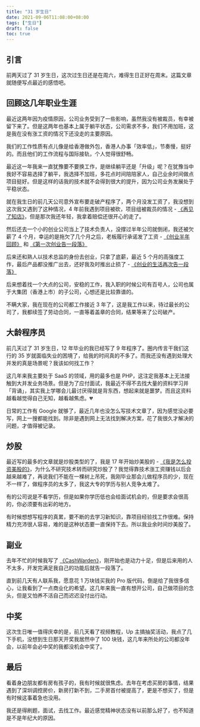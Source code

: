 ```yaml
---
title: "31 岁生日"
date: 2021-09-06T11:08:00+08:00
tags: ["生日"] 
draft: false
toc: true
---
```


## 引言

前两天过了 31 岁生日，这次过生日还是在周六，难得生日正好在周末。这篇文章就随便写点最近的感悟吧。

## 回顾这几年职业生涯

最近这两年因为疫情原因，公司业务受到了一些影响，虽然我没有被裁员，有幸被留下来了。但是这两年也基本上属于躺平状态，公司需求不多，我们不用加班，这是我在没有涨工资的情况下还没走的主要原因。

我们的工作性质有点儿像是给香港做外包，香港人办事「效率低」，节奏慢，挺好的。而且他们的工作流程与国际接轨，个人觉得很舒畅。

最近这一年我来一直犹豫要不要换工作，是继续躺平还是「升级」呢？在犹豫当中我好不容易选择了躺平，我选择不加班，多花点时间陪陪家人，自己业余时间做点项目挺好。但是这样的话我的技术就不会得到很大的提升，因为公司业务发展处于平稳状态。

<!--more-->

就在我生日的前几天公司意外宣布要走破产程序了，两个月没发工资了，我没想到这次我又遇到了这种情况，4 年前我遇到项目被砍，项目组被裁员的情况 - [《再见了知店》](https://blog.forecho.com/goodbye-zhidian.html)，但是那次我还年轻，我拿着赔偿还很开心的走了。

然后还去一个小的创业公司当上了技术负责人，没撑过半年公司就倒闭，我还被欠薪了 4 个月，幸运的是拖欠了几个月之后，老板履行承诺发了工资 - [《创业半年回顾》](https://blog.forecho.com/a-half-year-review-of-entrepreneurship.html) 和 [《第一次创业告一段落》](https://blog.forecho.com/the-first-venture-came-to-an-end.html)

后来还和熟人以技术总监的身份去创业，只拿了底薪，最近 5 个月的高强度工作，最后产品都没推广出去，还好我及时推出止损了 - [《创业的生活再次告一段落》](https://blog.forecho.com/the-life-of-entrepreneurship-has-come-to-an-end-again.html)

后来想着找一个大点的公司，安稳的工作，我入职的时候公司有百号人，公司也属于大集团（香港上市）的子公司，心想还是比较靠谱的。

不瞒大家，我在现在的公司都工作接近 3 年了，这是我工作以来，待过最长的公司了，我都续签了劳动合同，一直等着盖章的合同，结果等来了公司破产。

## 大龄程序员

前几天过了 31 岁生日，12 年毕业的我已经写了 9 年程序了。圈内传言干我们这行的 35 岁就面临失业的困境了，给我的时间真的不多了。而我还没有遇到处理大并发的真是场景呢？我该如何找工作？

这几年来我主要处于 SaaS 的领域，用的最多也是 PHP，这注定我基本上无法接触到大并发业务场景。但是为了应付面试，我最近不得不去找大量的资料学习并「背诵」，其实我上学哪会儿最讨厌得就是背东西，想起来就是噩梦。而且这资料越看越觉得自己无知，越看越焦虑。💔

日常的工作有 Google 就够了，最近几年也没怎么写技术文章了，因为感觉没必要写，网上一搜都能找到。除非是遇到网上无法找到解决方案，花了我很久才解决的问题，才值得被记录。

## 炒股

最近写的最多的文章就是炒股类型的了，我是 17 年开始炒美股的 - [《我是怎么投资美股的》](https://blog.forecho.com/how-do-i-invest-in-american-stocks.html)，为什么不研究技术转而研究炒股了？我觉得靠技术涨工资赚钱以后会越来越难了，再说我们不能在一棵树上吊死，我刚毕业那会儿做程序员的少，现在不一样了，做程序员的太多了，我这大专的学历与别人竞争太难了。

有的公司说是不看学历，但是如果你学历低也会给面试机会的，但是要求会很高的，你必须要有出彩的地方。

有时候想想写程序的真累，要不断的去学习新知识，靠项目经验找工作很难。保持精力充沛很人容易，难的是这种状态要一直保持下去。所以我业余时间炒美股了。

## 副业

去年不忙的时候我写了 [《CashWarden》](https://blog.forecho.com/tags/cashwarden.html)，刚开始也是动力十足，但是后来用的人不太多，开发完满足我自己的功能后就告一段落了。

直到前几天有人联系我，愿意花 1 万块钱买我的 Pro 版代码，倒是给了我很多信心，让我看到了一点商业化的希望。这几年来我一直有想开公司，自己做项目的念头，但是又怕养不活自己而迟迟没付出行动。

## 中奖

这次生日唯一值得庆幸的是，前几天看了视频教程，Up 主搞抽奖活动，我点了几下手机，没想到生日那天开奖我居然中了 100 块钱，这几年来所处的公司都没年会，以前年会必中奖的我都没机会中奖了。

## 最后

看着身边朋友都有房有孩子的，我有时候就很焦虑。去年在考虑买房的事情，结果遇到了深圳调控房价，新房打新不到，二手房首付被提高了，更是不想买了，但是有时候这事着急也没用。

我还是得刷题，面试，去找工作。最近感觉精神状态没有以前那么好了，也不知道是不是年纪大的原因。
